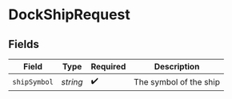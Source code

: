 # DockShipRequest


## Fields

| Field                  | Type                   | Required               | Description            |
| ---------------------- | ---------------------- | ---------------------- | ---------------------- |
| `shipSymbol`           | *string*               | :heavy_check_mark:     | The symbol of the ship |